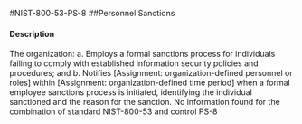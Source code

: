 #NIST-800-53-PS-8
##Personnel Sanctions
#### Description
The organization:
  a.  Employs a formal sanctions process for individuals failing to comply with established information security policies and procedures; and
  b.  Notifies [Assignment: organization-defined personnel or roles] within [Assignment: organization-defined time period] when a formal employee sanctions process is initiated, identifying the individual sanctioned and the reason for the sanction.
No information found for the combination of standard NIST-800-53 and control PS-8
